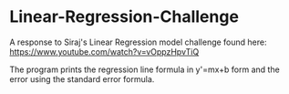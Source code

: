 # Linear-Regression-Challenge
A response to Siraj's Linear Regression model challenge found here: https://www.youtube.com/watch?v=vOppzHpvTiQ

The program prints the regression line formula in y'=mx+b form and the error using the standard error formula.

